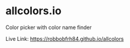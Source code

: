 # allcolors.io
Color picker with color name finder

Live Link: https://robbobfrh84.github.io/allcolors

